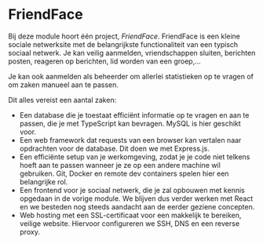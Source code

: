 # FriendFace
Bij deze module hoort één project, *FriendFace*. FriendFace is een kleine sociale netwerksite met de belangrijkste functionaliteit van een typisch sociaal netwerk. Je kan veilig aanmelden, vriendschappen sluiten, berichten posten, reageren op berichten, lid worden van een groep,...

Je kan ook aanmelden als beheerder om allerlei statistieken op te vragen of om zaken manueel aan te passen.

Dit alles vereist een aantal zaken:

- Een database die je toestaat efficiënt informatie op te vragen en aan te passen, die je met TypeScript kan bevragen. MySQL is hier geschikt voor.
- Een web framework dat requests van een browser kan vertalen naar opdrachten voor de database. Dit doen we met Express.js.
- Een efficiënte setup van je werkomgeving, zodat je je code niet telkens hoeft aan te passen wanneer je ze op een andere machine wil gebruiken. Git, Docker en remote dev containers spelen hier een belangrijke rol.
- Een frontend voor je sociaal netwerk, die je zal opbouwen met kennis opgedaan in de vorige module. We blijven dus verder werken met React en we besteden nog steeds aandacht aan de eerder geziene concepten.
- Web hosting met een SSL-certificaat voor een makkelijk te bereiken, veilige website. Hiervoor configureren we SSH, DNS en een reverse proxy.
